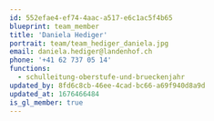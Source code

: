 ```yaml
---
id: 552efae4-ef74-4aac-a517-e6c1ac5f4b65
blueprint: team_member
title: 'Daniela Hediger'
portrait: team/team_hediger_daniela.jpg
email: daniela.hediger@landenhof.ch
phone: '+41 62 737 05 14'
functions:
  - schulleitung-oberstufe-und-brueckenjahr
updated_by: 8fd6c8cb-46ee-4cad-bc66-a69f940d8a9d
updated_at: 1676466484
is_gl_member: true
---
```

